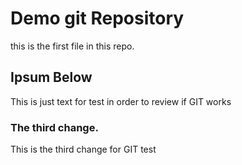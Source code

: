# Demo git Repository

this is the first file in this repo.


## Ipsum Below

This is just text for test in order to review if GIT works


### The third change.

This is the third change for GIT test
